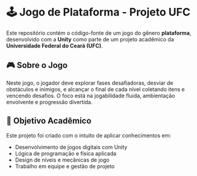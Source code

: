 # 🕹️ Jogo de Plataforma - Projeto UFC

Este repositório contém o código-fonte de um jogo do gênero **plataforma**, desenvolvido com a **Unity** como parte de um projeto acadêmico da **Universidade Federal do Ceará (UFC)**.

## 🎮 Sobre o Jogo

Neste jogo, o jogador deve explorar fases desafiadoras, desviar de obstáculos e inimigos, e alcançar o final de cada nível coletando itens e vencendo desafios. O foco está na jogabilidade fluida, ambientação envolvente e progressão divertida.

## 🧠 Objetivo Acadêmico

Este projeto foi criado com o intuito de aplicar conhecimentos em:

- Desenvolvimento de jogos digitais com Unity
- Lógica de programação e física aplicada
- Design de níveis e mecânicas de jogo
- Trabalho em equipe e gestão de projeto

